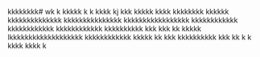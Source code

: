 kkkkkkkk# wk
k
kkkkk
k
k
kkkk
kj
kkk
kkkkk
kkkk
kkkkkkkk
kkkkkk
kkkkkkkkkkkkkk
kkkkkkkkkkkkkkk
kkkkkkkkkkkkkkkkk
kkkkkkkkkkkk
kkkkkkkkkkkk
kkkkkkkkkkkk
kkkkkkkkkk
kkk
kkk
kk
kkkkk
lkkkkkkkkkkkkkkkkkkk
kkkkkkkkkkkk
kkkkk
kk
kkk
kkkkkkkkkk
kkk
kk
k
k
kkkk
kkkk
k
